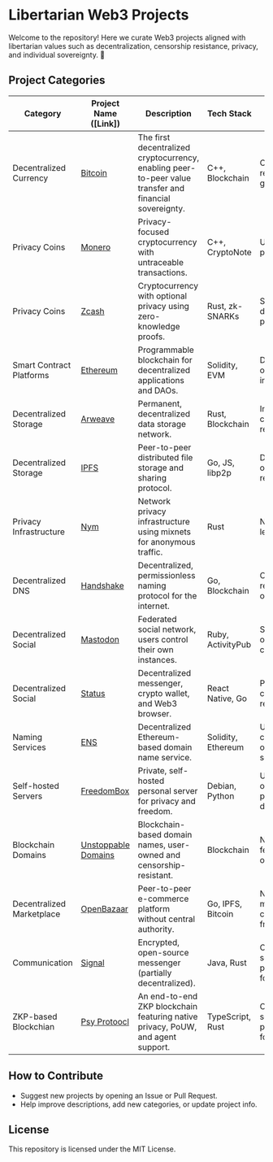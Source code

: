 # Libertarian Web3 Projects

Welcome to the repository! Here we curate Web3 projects aligned with libertarian values such as decentralization, censorship resistance, privacy, and individual sovereignty. 🚀

## Project Categories

| Category                  | Project Name ([Link])                              | Description                                                      | Tech Stack           | Highlights                        |
|---------------------------|----------------------------------------------------|------------------------------------------------------------------|----------------------|------------------------------------|
| Decentralized Currency    | [Bitcoin](https://bitcoin.org/)                    | The first decentralized cryptocurrency, enabling peer-to-peer value transfer and financial sovereignty. | C++, Blockchain      | Censorship-resistant, global       |
| Privacy Coins             | [Monero](https://www.getmonero.org/)               | Privacy-focused cryptocurrency with untraceable transactions.     | C++, CryptoNote      | Untraceable, private               |
| Privacy Coins             | [Zcash](https://z.cash/)                           | Cryptocurrency with optional privacy using zero-knowledge proofs. | Rust, zk-SNARKs      | Selective disclosure, privacy      |
| Smart Contract Platforms  | [Ethereum](https://ethereum.org/)                  | Programmable blockchain for decentralized applications and DAOs.  | Solidity, EVM        | DeFi, DAO, open innovation         |
| Decentralized Storage     | [Arweave](https://www.arweave.org/)                | Permanent, decentralized data storage network.                    | Rust, Blockchain     | Immutable, censorship-resistant    |
| Decentralized Storage     | [IPFS](https://ipfs.tech/)                         | Peer-to-peer distributed file storage and sharing protocol.        | Go, JS, libp2p       | Distributed, open, resilient       |
| Privacy Infrastructure    | [Nym](https://nymtech.net/)                        | Network privacy infrastructure using mixnets for anonymous traffic.| Rust                 | Network-level privacy              |
| Decentralized DNS         | [Handshake](https://handshake.org/)                | Decentralized, permissionless naming protocol for the internet.   | Go, Blockchain       | Censorship-resistant, open         |
| Decentralized Social      | [Mastodon](https://mastodon.social/)               | Federated social network, users control their own instances.      | Ruby, ActivityPub    | Self-hosted, open, anti-censorship |
| Decentralized Social      | [Status](https://status.im/)                       | Decentralized messenger, crypto wallet, and Web3 browser.         | React Native, Go     | Private, censorship-resistant      |
| Naming Services           | [ENS](https://ens.domains/)                        | Decentralized Ethereum-based domain name service.                 | Solidity, Ethereum   | User-controlled, open, secure      |
| Self-hosted Servers       | [FreedomBox](https://freedombox.org/)              | Private, self-hosted personal server for privacy and freedom.     | Debian, Python       | User-owned, privacy by default     |
| Blockchain Domains        | [Unstoppable Domains](https://unstoppabledomains.com/)| Blockchain-based domain names, user-owned and censorship-resistant.| Blockchain           | No renewal fees, user owned        |
| Decentralized Marketplace | [OpenBazaar](https://openbazaar.org/)              | Peer-to-peer e-commerce platform without central authority.       | Go, IPFS, Bitcoin    | No middleman, censorship-free      |
| Communication             | [Signal](https://signal.org/)                      | Encrypted, open-source messenger (partially decentralized).       | Java, Rust           | Open-source, privacy focused       |
| ZKP-based Blockchian      | [Psy Protoocl](https://psy.xyz/)                   | An end-to-end ZKP blockchain featuring native privacy, PoUW, and agent support.       | TypeScript, Rust       | Open-source, privacy focused       |

## How to Contribute

- Suggest new projects by opening an Issue or Pull Request.
- Help improve descriptions, add new categories, or update project info.


## License

This repository is licensed under the MIT License.
